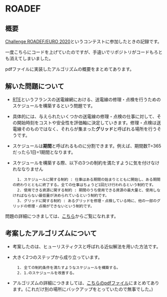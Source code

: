 # ROADEF
## 概要
[Challenge ROADEF/EURO 2020](https://www.roadef.org/challenge/2020/en/index.php)というコンテストに参加したときの記録です。

一度こちらにコードを上げていたのですが、手違いでリポジトリがコードもろとも消えてしまいました。

pdfファイルに実装したアルゴリズムの概要をまとめてあります。

## 解いた問題について
* [RTE](https://en.wikipedia.org/wiki/R%C3%A9seau_de_Transport_d%27%C3%89lectricit%C3%A9#:~:text=R%C3%A9seau%20de%20Transport%20d'%C3%89lectricit%C3%A9%20(Electricity%20Transmission%20Network)%2C,transmission%20system%20operator%20of%20France.&text=RTE%20is%20a%20wholly%20owned,EDF\)%2C%20headquartered%20in%20Paris.)というフランスの送電線網における、送電線の修理・点検を行うためのスケジュールを構築するという問題です。

* 具体的には、与えられたいくつかの送電線の修理・点検の仕事に対して、その開始時刻をコストや安全性を評価軸に決定していきます。修理・点検は送電線そのものではなく、それらが集まった**グリッド**と呼ばれる場所を行うそうです。

* スケジュールは**期間**と呼ばれるものに分割できます。例えば、期間数T=365だったら1日=1期間となります。

* スケジュールを構築する際、以下の3つの制約を満たすように気を付けなけれななりません

        1. スケジュールに関する制約 : 仕事はある期間の始まりとともに開始し、ある期間の終わりとともに終了する。全ての仕事はちょうど1回だけ行われるという制約です。
        2. 使用できる資源に関する制約 : 期間のうち使用できる資源の最大量と、使用しなければならない最低量が決められているという制約です。
        3. グリッドに関する制約 : あるグリッドを修理・点検している時に、他の一部のグリッドの修理・点検ができないという制約です。

問題の詳細につきましては、[こちら](https://github.com/rte-france/challenge-roadef-2020/blob/master/Challenge_Subject.pdf)からご覧になれます。

## 考案したアルゴリズムについて
* 考案したのは、ヒューリスティクスと呼ばれる近似解法を用いた方法です。

* 大きく2つのステップから成り立っています。

        1. 全ての制約条件を満たすようなスケジュールを構築する。
        2. 1.のスケジュールを改善する。

* アルゴリズムの詳細につきましては、[こちらのpdfファイル](https://github.com/yutaokamoto/ROADEF/blob/main/ROADEF_Challenge_2020_J38_Abstract.pdf)にまとめてあります。(これだけ別の場所にバックアップをとっていたので無事でした。)
